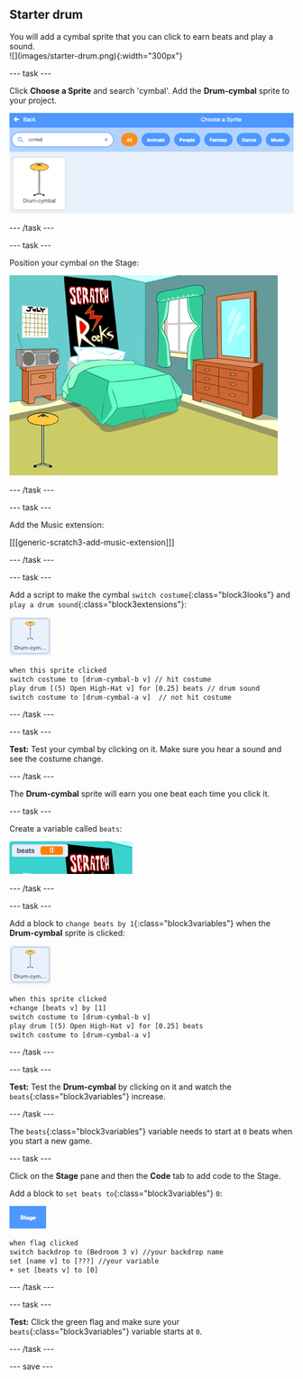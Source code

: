 ## Starter drum

<div style="display: flex; flex-wrap: wrap">
<div style="flex-basis: 200px; flex-grow: 1; margin-right: 15px;">
You will add a cymbal sprite that you can click to earn beats and play a sound.
</div>
<div>
![](images/starter-drum.png){:width="300px"}
</div>
</div>

--- task ---

Click **Choose a Sprite** and search 'cymbal'. Add the **Drum-cymbal** sprite to your project.

![](images/cymbal-gallery.png)

--- /task ---

--- task ---

Position your cymbal on the Stage:

![](images/cymbal-stage.png)

--- /task ---

--- task ---

Add the Music extension:

[[[generic-scratch3-add-music-extension]]]

--- /task ---

--- task ---

Add a script to make the cymbal `switch costume`{:class="block3looks"} and `play a drum sound`{:class="block3extensions"}:

![](images/cymbal-icon.png)

```blocks3
when this sprite clicked
switch costume to [drum-cymbal-b v] // hit costume
play drum [(5) Open High-Hat v] for [0.25] beats // drum sound
switch costume to [drum-cymbal-a v]  // not hit costume
```

--- /task ---

--- task ---

**Test:** Test your cymbal by clicking on it. Make sure you hear a sound and see the costume change.

--- /task ---

The **Drum-cymbal** sprite will earn you one beat each time you click it.

--- task ---

Create a variable called `beats`:

![](images/beats-variable.png)

--- /task ---

--- task ---

Add a block to `change beats by 1`{:class="block3variables"} when the **Drum-cymbal** sprite is clicked:

![](images/cymbal-icon.png)

```blocks3
when this sprite clicked
+change [beats v] by [1]
switch costume to [drum-cymbal-b v]
play drum [(5) Open High-Hat v] for [0.25] beats 
switch costume to [drum-cymbal-a v]
```

--- /task ---

--- task ---

**Test:** Test the **Drum-cymbal** by clicking on it and watch the `beats`{:class="block3variables"} increase.

--- /task ---

The `beats`{:class="block3variables"} variable needs to start at `0` beats when you start a new game.

--- task ---

Click on the **Stage** pane and then the **Code** tab to add code to the Stage.

Add a block to `set beats to`{:class="block3variables"} `0`:

![](images/stage-icon.png)

```blocks3
when flag clicked
switch backdrop to (Bedroom 3 v) //your backdrop name
set [name v] to [???] //your variable
+ set [beats v] to [0]
```
--- /task ---

--- task ---

**Test:** Click the green flag and make sure your `beats`{:class="block3variables"} variable starts at `0`.

--- /task ---

--- save ---